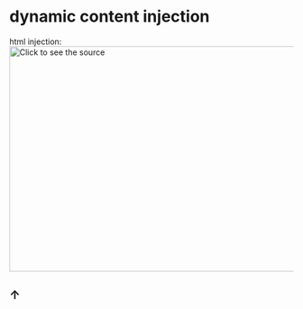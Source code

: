 # dynamic content injection
html injection:
<img src="https://worker-quiet-bush-f8d0.nicolaspasqualis.workers.dev" width="800" height="400" alt="Click to see the source">
## ↑
